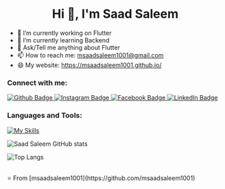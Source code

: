  <h1 align="center">Hi 👋, I'm Saad Saleem</h1>

- 🔭 I’m currently working on Flutter
- 🌱 I’m currently learning Backend
- 💬 Ask/Tell me anything about Flutter 
- 📫 How to reach me: msaadsaleem1001@gmail.com
- 😄 My website: https://msaadsaleem1001.github.io/
  
### Connect with me:
<div id="badges">
  <a href="https://github.com/msaadsaleem1001">
    <img src="https://img.shields.io/badge/Github-black?style=for-the-badge&logo=Github&logoColor=white" alt="Github Badge"/>
  </a>
   <a href="https://www.instagram.com/saleem.7884">
    <img src="https://img.shields.io/badge/Instagram-purple?style=for-the-badge&logo=instagram&logoColor=white" alt="Instagram Badge"/>
  </a>
   <a href="https://www.fb.com/profile.php?id=100041839277629&mibextid=ZbWKwL">
    <img src="https://img.shields.io/badge/Facebook-blue?style=for-the-badge&logo=facebook&logoColor=white" alt="Facebook Badge"/>
  </a>
  <a href="www.linkedin.com/saad-saleem-8108b4194">
    <img src="https://img.shields.io/badge/LinkedIn-blue?style=for-the-badge&logo=linkedin&logoColor=white" alt="LinkedIn Badge"/>
  </a>
</div>

### Languages and Tools:
[![My Skills](https://skillicons.dev/icons?i=flutter,dart,firebase,github,git,postman,figma,xd&perline=5)](https://skillicons.dev)

![Saad Saleem GitHub stats](https://github-readme-stats.vercel.app/api?username=msaadsaleem1001&show_icons=true&theme=dark)

![Top Langs](https://github-readme-stats.vercel.app/api/top-langs/?username=msaadsaleem1001&theme=dark)


<br>
⭐️ From [msaadsaleem1001](https://github.com/msaadsaleem1001)
